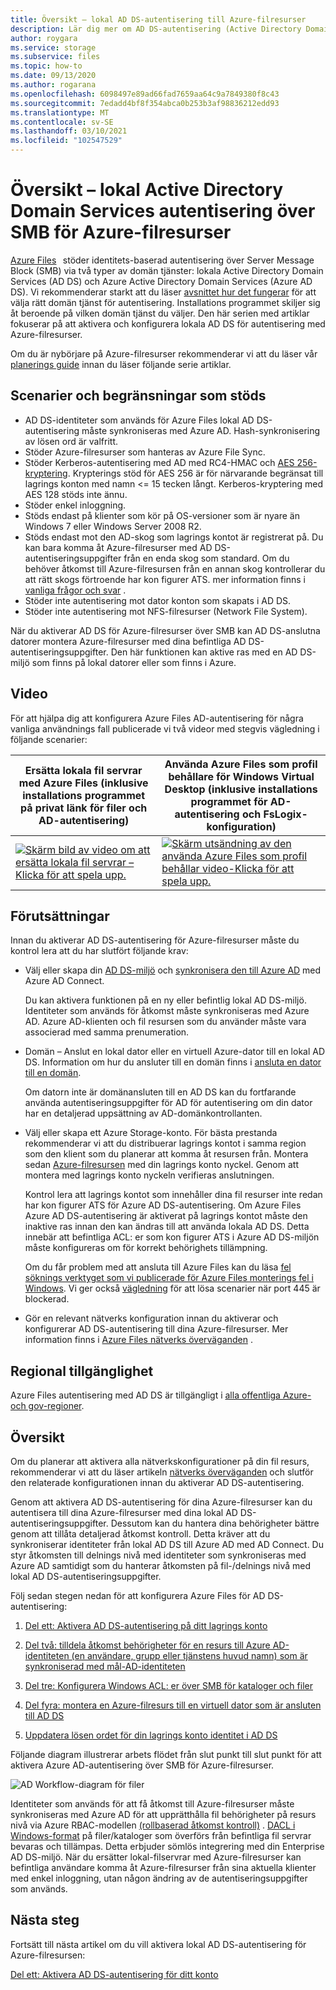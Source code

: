 ```yaml
---
title: Översikt – lokal AD DS-autentisering till Azure-filresurser
description: Lär dig mer om AD DS-autentisering (Active Directory Domain Services) till Azure-filresurser. Den här artikeln går igenom support scenarier, tillgänglighet och förklarar hur behörigheterna fungerar mellan AD DS och Azure Active Directory.
author: roygara
ms.service: storage
ms.subservice: files
ms.topic: how-to
ms.date: 09/13/2020
ms.author: rogarana
ms.openlocfilehash: 6098497e89ad66fad7659aa64c9a7849380f8c43
ms.sourcegitcommit: 7edadd4bf8f354abca0b253b3af98836212edd93
ms.translationtype: MT
ms.contentlocale: sv-SE
ms.lasthandoff: 03/10/2021
ms.locfileid: "102547529"
---
```

# <a name="overview---on-premises-active-directory-domain-services-authentication-over-smb-for-azure-file-shares"></a>Översikt – lokal Active Directory Domain Services autentisering över SMB för Azure-filresurser

[Azure Files](storage-files-introduction.md)   stöder identitets-baserad autentisering över Server Message Block (SMB) via två typer av domän tjänster: lokala Active Directory Domain Services (AD DS) och Azure Active Directory Domain Services (Azure AD DS). Vi rekommenderar starkt att du läser [avsnittet hur det fungerar](./storage-files-active-directory-overview.md#how-it-works) för att välja rätt domän tjänst för autentisering. Installations programmet skiljer sig åt beroende på vilken domän tjänst du väljer. Den här serien med artiklar fokuserar på att aktivera och konfigurera lokala AD DS för autentisering med Azure-filresurser.

Om du är nybörjare på Azure-filresurser rekommenderar vi att du läser vår [planerings guide](storage-files-planning.md) innan du läser följande serie artiklar.

## <a name="supported-scenarios-and-restrictions"></a>Scenarier och begränsningar som stöds

- AD DS-identiteter som används för Azure Files lokal AD DS-autentisering måste synkroniseras med Azure AD. Hash-synkronisering av lösen ord är valfritt. 
- Stöder Azure-filresurser som hanteras av Azure File Sync.
- Stöder Kerberos-autentisering med AD med RC4-HMAC och [AES 256-kryptering](./storage-troubleshoot-windows-file-connection-problems.md#azure-files-on-premises-ad-ds-authentication-support-for-aes-256-kerberos-encryption). Krypterings stöd för AES 256 är för närvarande begränsat till lagrings konton med namn <= 15 tecken långt. Kerberos-kryptering med AES 128 stöds inte ännu.
- Stöder enkel inloggning.
- Stöds endast på klienter som kör på OS-versioner som är nyare än Windows 7 eller Windows Server 2008 R2.
- Stöds endast mot den AD-skog som lagrings kontot är registrerat på. Du kan bara komma åt Azure-filresurser med AD DS-autentiseringsuppgifter från en enda skog som standard. Om du behöver åtkomst till Azure-filresursen från en annan skog kontrollerar du att rätt skogs förtroende har kon figurer ATS. mer information finns i [vanliga frågor och svar](storage-files-faq.md#ad-ds--azure-ad-ds-authentication) .
- Stöder inte autentisering mot dator konton som skapats i AD DS.
- Stöder inte autentisering mot NFS-filresurser (Network File System).

När du aktiverar AD DS för Azure-filresurser över SMB kan AD DS-anslutna datorer montera Azure-filresurser med dina befintliga AD DS-autentiseringsuppgifter. Den här funktionen kan aktive ras med en AD DS-miljö som finns på lokal datorer eller som finns i Azure.

## <a name="videos"></a>Video

För att hjälpa dig att konfigurera Azure Files AD-autentisering för några vanliga användnings fall publicerade vi två videor med stegvis vägledning i följande scenarier:

| Ersätta lokala fil servrar med Azure Files (inklusive installations programmet på privat länk för filer och AD-autentisering) | Använda Azure Files som profil behållare för Windows Virtual Desktop (inklusive installations programmet för AD-autentisering och FsLogix-konfiguration)  |
|-|-|
| [![Skärm bild av video om att ersätta lokala fil servrar – Klicka för att spela upp.](./media/storage-files-identity-auth-active-directory-enable/replace-on-prem-server-thumbnail.png)](https://www.youtube.com/watch?v=jd49W33DxkQ) | [![Skärm utsändning av den använda Azure Files som profil behållar video-Klicka för att spela upp.](./media/storage-files-identity-auth-active-directory-enable/files-ad-ds-fslogix-thumbnail.png)](https://www.youtube.com/watch?v=9S5A1IJqfOQ) |


## <a name="prerequisites"></a>Förutsättningar 

Innan du aktiverar AD DS-autentisering för Azure-filresurser måste du kontrol lera att du har slutfört följande krav: 

- Välj eller skapa din [AD DS-miljö](/windows-server/identity/ad-ds/get-started/virtual-dc/active-directory-domain-services-overview) och [synkronisera den till Azure AD](../../active-directory/hybrid/how-to-connect-install-roadmap.md) med Azure AD Connect. 

    Du kan aktivera funktionen på en ny eller befintlig lokal AD DS-miljö. Identiteter som används för åtkomst måste synkroniseras med Azure AD. Azure AD-klienten och fil resursen som du använder måste vara associerad med samma prenumeration.

- Domän – Anslut en lokal dator eller en virtuell Azure-dator till en lokal AD DS. Information om hur du ansluter till en domän finns i [ansluta en dator till en domän](/windows-server/identity/ad-fs/deployment/join-a-computer-to-a-domain).

    Om datorn inte är domänansluten till en AD DS kan du fortfarande använda autentiseringsuppgifter för AD för autentisering om din dator har en detaljerad uppsättning av AD-domänkontrollanten.

- Välj eller skapa ett Azure Storage-konto.  För bästa prestanda rekommenderar vi att du distribuerar lagrings kontot i samma region som den klient som du planerar att komma åt resursen från. Montera sedan [Azure-filresursen](storage-how-to-use-files-windows.md) med din lagrings konto nyckel. Genom att montera med lagrings konto nyckeln verifieras anslutningen.

    Kontrol lera att lagrings kontot som innehåller dina fil resurser inte redan har kon figurer ATS för Azure AD DS-autentisering. Om Azure Files Azure AD DS-autentisering är aktiverat på lagrings kontot måste den inaktive ras innan den kan ändras till att använda lokala AD DS. Detta innebär att befintliga ACL: er som kon figurer ATS i Azure AD DS-miljön måste konfigureras om för korrekt behörighets tillämpning.


    Om du får problem med att ansluta till Azure Files kan du läsa [fel söknings verktyget som vi publicerade för Azure Files monterings fel i Windows](https://azure.microsoft.com/blog/new-troubleshooting-diagnostics-for-azure-files-mounting-errors-on-windows/). Vi ger också [vägledning](./storage-files-faq.md#on-premises-access) för att lösa scenarier när port 445 är blockerad. 


- Gör en relevant nätverks konfiguration innan du aktiverar och konfigurerar AD DS-autentisering till dina Azure-filresurser. Mer information finns i [Azure Files nätverks överväganden](storage-files-networking-overview.md) .

## <a name="regional-availability"></a>Regional tillgänglighet

Azure Files autentisering med AD DS är tillgängligt i [alla offentliga Azure-och gov-regioner](https://azure.microsoft.com/global-infrastructure/locations/).

## <a name="overview"></a>Översikt

Om du planerar att aktivera alla nätverkskonfigurationer på din fil resurs, rekommenderar vi att du läser artikeln [nätverks överväganden](./storage-files-networking-overview.md) och slutför den relaterade konfigurationen innan du aktiverar AD DS-autentisering.

Genom att aktivera AD DS-autentisering för dina Azure-filresurser kan du autentisera till dina Azure-filresurser med dina lokal AD DS-autentiseringsuppgifter. Dessutom kan du hantera dina behörigheter bättre genom att tillåta detaljerad åtkomst kontroll. Detta kräver att du synkroniserar identiteter från lokal AD DS till Azure AD med AD Connect. Du styr åtkomsten till delnings nivå med identiteter som synkroniseras med Azure AD samtidigt som du hanterar åtkomsten på fil-/delnings nivå med lokal AD DS-autentiseringsuppgifter.

Följ sedan stegen nedan för att konfigurera Azure Files för AD DS-autentisering: 

1. [Del ett: Aktivera AD DS-autentisering på ditt lagrings konto](storage-files-identity-ad-ds-enable.md)

1. [Del två: tilldela åtkomst behörigheter för en resurs till Azure AD-identiteten (en användare, grupp eller tjänstens huvud namn) som är synkroniserad med mål-AD-identiteten](storage-files-identity-ad-ds-assign-permissions.md)

1. [Del tre: Konfigurera Windows ACL: er över SMB för kataloger och filer](storage-files-identity-ad-ds-configure-permissions.md)
 
1. [Del fyra: montera en Azure-filresurs till en virtuell dator som är ansluten till AD DS](storage-files-identity-ad-ds-mount-file-share.md)

1. [Uppdatera lösen ordet för din lagrings konto identitet i AD DS](storage-files-identity-ad-ds-update-password.md)

Följande diagram illustrerar arbets flödet från slut punkt till slut punkt för att aktivera Azure AD-autentisering över SMB för Azure-filresurser. 

![AD Workflow-diagram för filer](media/storage-files-active-directory-domain-services-enable/diagram-files-ad.png)

Identiteter som används för att få åtkomst till Azure-filresurser måste synkroniseras med Azure AD för att upprätthålla fil behörigheter på resurs nivå via Azure RBAC-modellen [(rollbaserad åtkomst kontroll)](../../role-based-access-control/overview.md) . [DACL i Windows-format](/previous-versions/technet-magazine/cc161041(v=msdn.10)) på filer/kataloger som överförs från befintliga fil servrar bevaras och tillämpas. Detta erbjuder sömlös integrering med din Enterprise AD DS-miljö. När du ersätter lokal-filservrar med Azure-filresurser kan befintliga användare komma åt Azure-filresurser från sina aktuella klienter med enkel inloggning, utan någon ändring av de autentiseringsuppgifter som används.  

## <a name="next-steps"></a>Nästa steg

Fortsätt till nästa artikel om du vill aktivera lokal AD DS-autentisering för Azure-filresursen:

[Del ett: Aktivera AD DS-autentisering för ditt konto](storage-files-identity-ad-ds-enable.md)
